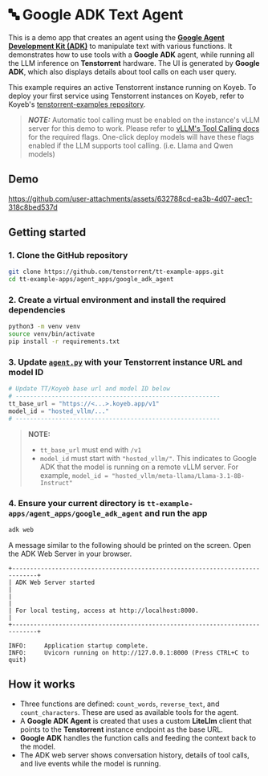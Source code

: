 # 🔤 Google ADK Text Agent
This is a demo app that creates an agent using the [**Google Agent Development Kit (ADK)**](https://google.github.io/adk-docs/) to manipulate text with various functions.  It demonstrates how to use tools with a **Google ADK** agent, while running all the LLM inference on **Tenstorrent** hardware.  The UI is generated by **Google ADK**, which also displays details about tool calls on each user query.

This example requires an active Tenstorrent instance running on Koyeb.  To deploy your first service using Tenstorrent instances on Koyeb, refer to Koyeb's [tenstorrent-examples repository](https://github.com/koyeb/tenstorrent-examples).  

> **_NOTE:_** Automatic tool calling must be enabled on the instance's vLLM server for this demo to work.  Please refer to [vLLM's Tool Calling docs](https://docs.vllm.ai/en/stable/features/tool_calling.html#automatic-function-calling) for the required flags.  One-click deploy models will have these flags enabled if the LLM supports tool calling. (i.e. Llama and Qwen models)

## Demo

https://github.com/user-attachments/assets/632788cd-ea3b-4d07-aec1-318c8bed537d

## Getting started

### 1. Clone the GitHub repository
```bash
git clone https://github.com/tenstorrent/tt-example-apps.git
cd tt-example-apps/agent_apps/google_adk_agent
```

### 2. Create a virtual environment and install the required dependencies
```bash
python3 -m venv venv
source venv/bin/activate
pip install -r requirements.txt
```

### 3. Update [`agent.py`](./text_agent/agent.py) with your Tenstorrent instance URL and model ID
```python
# Update TT/Koyeb base url and model ID below
# ---------------------------------------------------------
tt_base_url = "https://<...>.koyeb.app/v1"
model_id = "hosted_vllm/..."
# ---------------------------------------------------------
```
> **NOTE:**
  >* `tt_base_url` must end with `/v1`
  >* `model_id` must start with `"hosted_vllm/"`.  This indicates to Google ADK that the model is running on a remote vLLM server.  For example, `model_id = "hosted_vllm/meta-llama/Llama-3.1-8B-Instruct"`

### 4. Ensure your current directory is `tt-example-apps/agent_apps/google_adk_agent` and run the app
```bash
adk web
```

A message similar to the following should be printed on the screen.  Open the ADK Web Server in your browser.
```
+-----------------------------------------------------------------------------+
| ADK Web Server started                                                      |
|                                                                             |
| For local testing, access at http://localhost:8000.                         |
+-----------------------------------------------------------------------------+

INFO:     Application startup complete.
INFO:     Uvicorn running on http://127.0.0.1:8000 (Press CTRL+C to quit)
```

## How it works

- Three functions are defined: `count_words`, `reverse_text`, and `count_characters`.  These are used as available tools for the agent.
- A **Google ADK Agent** is created that uses a custom **LiteLlm** client that points to the **Tenstorrent** instance endpoint as the base URL.
- **Google ADK** handles the function calls and feeding the context back to the model.
- The ADK web server shows conversation history, details of tool calls, and live events while the model is running.
